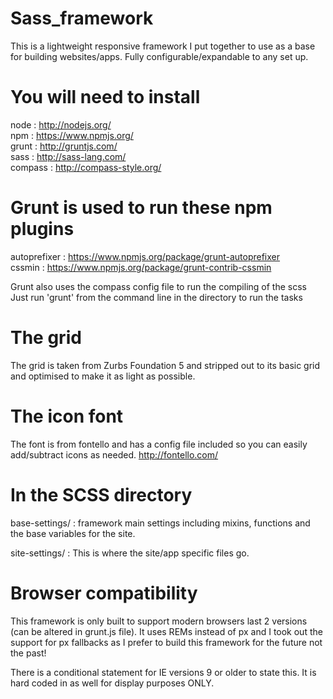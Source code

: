 Sass_framework
==============
This is a lightweight responsive framework I put together to use as a base for building websites/apps.
Fully configurable/expandable to any set up.

You will need to install
==============
node : http://nodejs.org/<br/>
npm : https://www.npmjs.org/<br/>
grunt : http://gruntjs.com/<br/>
sass : http://sass-lang.com/<br/>
compass : http://compass-style.org/

Grunt is used to run these npm plugins
==============
autoprefixer : https://www.npmjs.org/package/grunt-autoprefixer<br/>
cssmin : https://www.npmjs.org/package/grunt-contrib-cssmin

Grunt also uses the compass config file to run the compiling of the scss
Just run 'grunt' from the command line in the directory to run the tasks

The grid
==============
The grid is taken from Zurbs Foundation 5 and stripped out to its basic grid and optimised to make it as light as possible.

The icon font
==============
The font is from fontello and has a config file included so you can easily add/subtract icons as needed.
http://fontello.com/

In the SCSS directory
==============
base-settings/ : framework main settings including mixins, functions and the base variables for the site.

site-settings/ : This is where the site/app specific files go.

Browser compatibility
==============
This framework is only built to support modern browsers last 2 versions (can be altered in grunt.js file).
It uses REMs instead of px and I took out the support for px fallbacks as I prefer to build this framework for the future not the past!

There is a conditional statement for IE versions 9 or older to state this. It is hard coded in as well for display purposes ONLY.
